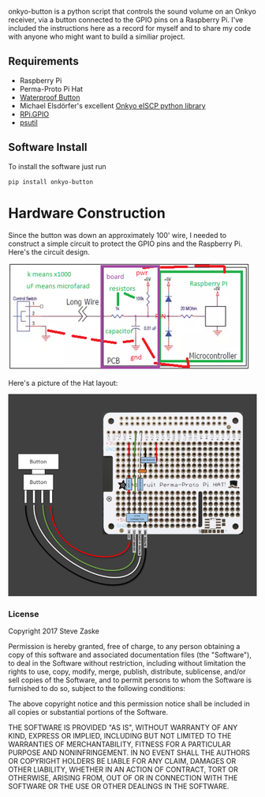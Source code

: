 onkyo-button is a python script that controls the sound volume on an Onkyo receiver, via a button connected to the GPIO pins on a Raspberry Pi. I've included the instructions here as a record for myself and to share my code with anyone who might want to build a similiar project.

## Requirements
* Raspberry Pi
* Perma-Proto Pi Hat
* [Waterproof Button](http://www.mouser.com/ProductDetail/E-Switch/ULV8F2BSS331/?qs=sGAEpiMZZMvxtGF7dlGNpo%2fFeg65f8WWDggtHu1m1ZQ%3d)
* Michael Elsdörfer's excellent [Onkyo eISCP python library](https://github.com/miracle2k/onkyo-eiscp)
* [RPi.GPIO](https://pypi.python.org/pypi/RPi.GPIO)
* [psutil](https://pypi.python.org/pypi/psutil/)

## Software Install
To install the software just run 
```
pip install onkyo-button
```

# Hardware Construction
Since the button was down an approximately 100' wire, I needed to construct a simple circuit to protect the GPIO pins and the Raspberry Pi.  Here's the circuit design.

![Circuit Design](https://github.com/szaske/onkyo-button/blob/master/images/circuit_design.png)

Here's a picture of the Hat layout:

![PiHat](https://github.com/szaske/onkyo-button/blob/master/images/PiHat.png)

### License
Copyright 2017 Steve Zaske

Permission is hereby granted, free of charge, to any person obtaining a copy of this software and associated documentation files (the "Software"), to deal in the Software without restriction, including without limitation the rights to use, copy, modify, merge, publish, distribute, sublicense, and/or sell copies of the Software, and to permit persons to whom the Software is furnished to do so, subject to the following conditions:

The above copyright notice and this permission notice shall be included in all copies or substantial portions of the Software.

THE SOFTWARE IS PROVIDED "AS IS", WITHOUT WARRANTY OF ANY KIND, EXPRESS OR IMPLIED, INCLUDING BUT NOT LIMITED TO THE WARRANTIES OF MERCHANTABILITY, FITNESS FOR A PARTICULAR PURPOSE AND NONINFRINGEMENT. IN NO EVENT SHALL THE AUTHORS OR COPYRIGHT HOLDERS BE LIABLE FOR ANY CLAIM, DAMAGES OR OTHER LIABILITY, WHETHER IN AN ACTION OF CONTRACT, TORT OR OTHERWISE, ARISING FROM, OUT OF OR IN CONNECTION WITH THE SOFTWARE OR THE USE OR OTHER DEALINGS IN THE SOFTWARE.

